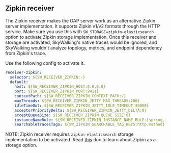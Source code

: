 ## Zipkin receiver
The Zipkin receiver makes the OAP server work as an alternative Zipkin server implementation. It supports Zipkin v1/v2 formats through the HTTP service.
Make sure you use this with `SW_STORAGE=zipkin-elasticsearch` option to activate Zipkin storage implementation.
Once this receiver and storage are activated, SkyWalking's native traces would be ignored, and SkyWalking wouldn't analyze topology, metrics, and endpoint dependency from Zipkin's trace.

Use the following config to activate it.
```yaml
receiver-zipkin:
  selector: ${SW_RECEIVER_ZIPKIN:-}
  default:
    host: ${SW_RECEIVER_ZIPKIN_HOST:0.0.0.0}
    port: ${SW_RECEIVER_ZIPKIN_PORT:9411}
    contextPath: ${SW_RECEIVER_ZIPKIN_CONTEXT_PATH:/}
    maxThreads: ${SW_RECEIVER_ZIPKIN_JETTY_MAX_THREADS:200}
    idleTimeOut: ${SW_RECEIVER_ZIPKIN_JETTY_IDLE_TIMEOUT:30000}
    acceptorPriorityDelta: ${SW_RECEIVER_ZIPKIN_JETTY_DELTA:0}
    acceptQueueSize: ${SW_RECEIVER_ZIPKIN_QUEUE_SIZE:0}
    instanceNameRule: ${SW_RECEIVER_ZIPKIN_INSTANCE_NAME_RULE:[spring.instance_id,node_id]}
    searchableTracesTags: ${SW_ZIPKIN_SEARCHABLE_TAG_KEYS:http.method}
```

NOTE: Zipkin receiver requires `zipkin-elasticsearch` storage implementation to be activated.
Read [this](backend-storage.md#elasticsearch-with-zipkin-trace-extension) doc to learn about Zipkin as a storage option.
